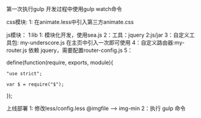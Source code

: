 第一次执行gulp 
开发过程中使用gulp watch命令

css模块:
1: 在animate.less中引入第三方animate.css

js模块：
1:lib
	1: 模块化开发，使用sea.js
	2：工具：jquery
2:js/jar
	3：自定义工具包: my-underscore.js 在主页中引入一次即可使用
	4：自定义路由器:my-router.js   依赖 jquery，需要配置router-config.js
5：

define(function(require, exports, module){
	
	"use strict";
	
	var $ = require("$");

});

上线部署
1: 修改less/config.less  @imgfile --> img-min
2：执行 gulp 命令
